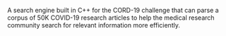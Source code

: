 A search engine built in C++ for the CORD-19 challenge that can parse a corpus of 50K COVID-19 research articles to help the medical research community search for relevant information more efficiently.